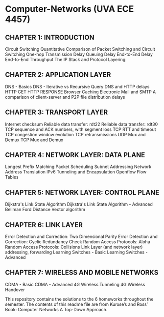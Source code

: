 # Computer-Networks (UVA ECE 4457)

## CHAPTER 1: INTRODUCTION
Circuit Switching
Quantitative Comparison of Packet Switching and Circuit Switching
One-hop Transmission Delay 
Queuing Delay
End-to-End Delay
End-to-End Throughput
The IP Stack and Protocol Layering

## CHAPTER 2: APPLICATION LAYER
DNS - Basics
DNS - Iterative vs Recursive Query
DNS and HTTP delays
HTTP GET
HTTP RESPONSE
Browser Caching
Electronic Mail and SMTP
A comparison of client-server and P2P file distribution delays

## CHAPTER 3: TRANSPORT LAYER
Internet checksum
Reliable data transfer: rdt22
Reliable data transfer: rdt30
TCP sequence and ACK numbers, with segment loss
TCP RTT and timeout
TCP congestion window evolution
TCP retransmissions
UDP Mux and Demux
TCP Mux and Demux

## CHAPTER 4: NETWORK LAYER: DATA PLANE
Longest Prefix Matching
Packet Scheduling
Subnet Addressing
Network Address Translation
IPv6 Tunneling and Encapsulation
Openflow Flow Tables

## CHAPTER 5: NETWORK LAYER: CONTROL PLANE
Dijkstra's Link State Algorithm
Dijkstra's Link State Algorithm - Advanced
Bellman Ford Distance Vector algorithm

## CHAPTER 6: LINK LAYER
Error Detection and Correction: Two Dimensional Parity
Error Detection and Correction: Cyclic Redundancy Check
Random Access Protocols: Aloha
Random Access Protocols: Collisions
Link Layer (and network layer) addressing, forwarding
Learning Switches - Basic
Learning Switches - Advanced

## CHAPTER 7: WIRELESS AND MOBILE NETWORKS
CDMA - Basic
CDMA - Advanced
4G Wireless Tunneling
4G Wireless Handover

This repository contains the solutions to the 6 homeworks throughout the semester. The contents of this readme file are from Kurose’s and Ross’ Book: Computer Networks A Top-Down Approach.
